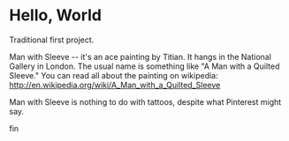 Hello, World
============

Traditional first project.

Man with Sleeve -- it's an ace painting by Titian. It hangs in the National Gallery in London. The usual name is something like "A Man with a Quilted Sleeve." You can read all about the painting on wikipedia: http://en.wikipedia.org/wiki/A_Man_with_a_Quilted_Sleeve

Man with Sleeve is nothing to do with tattoos, despite what Pinterest might say.

fin


